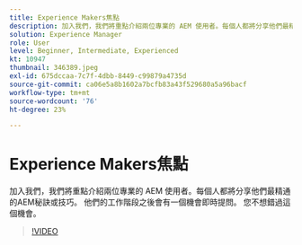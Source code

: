 ```yaml
---
title: Experience Makers焦點
description: 加入我們，我們將重點介紹兩位專業的 AEM 使用者。每個人都將分享他們最精通的AEM秘訣或技巧。 他們的工作階段之後會有一個機會即時提問。  您不想錯過這個機會。
solution: Experience Manager
role: User
level: Beginner, Intermediate, Experienced
kt: 10947
thumbnail: 346389.jpeg
exl-id: 675dccaa-7c7f-4dbb-8449-c99879a4735d
source-git-commit: ca06e5a8b1602a7bcfb83a43f529680a5a96bacf
workflow-type: tm+mt
source-wordcount: '76'
ht-degree: 23%

---
```


# Experience Makers焦點

加入我們，我們將重點介紹兩位專業的 AEM 使用者。每個人都將分享他們最精通的AEM秘訣或技巧。 他們的工作階段之後會有一個機會即時提問。  您不想錯過這個機會。

>[!VIDEO](https://video.tv.adobe.com/v/346389/?quality=12&learn=on)
